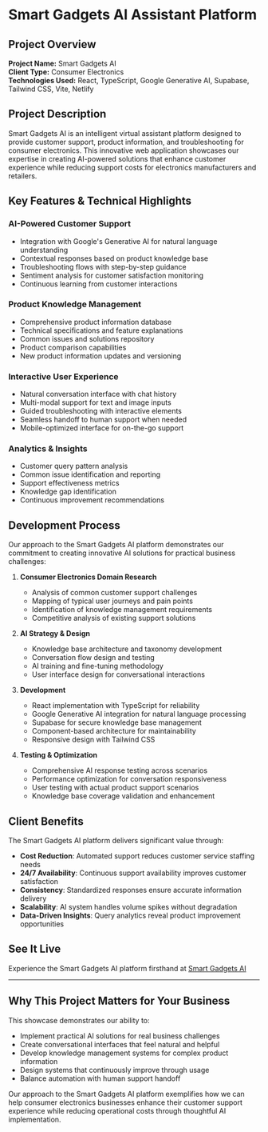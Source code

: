 # Smart Gadgets AI Assistant Platform

## Project Overview

**Project Name:** Smart Gadgets AI  
**Client Type:** Consumer Electronics  
**Technologies Used:** React, TypeScript, Google Generative AI, Supabase, Tailwind CSS, Vite, Netlify

## Project Description

Smart Gadgets AI is an intelligent virtual assistant platform designed to provide customer support, product information, and troubleshooting for consumer electronics. This innovative web application showcases our expertise in creating AI-powered solutions that enhance customer experience while reducing support costs for electronics manufacturers and retailers.

## Key Features & Technical Highlights

### AI-Powered Customer Support
- Integration with Google's Generative AI for natural language understanding
- Contextual responses based on product knowledge base
- Troubleshooting flows with step-by-step guidance
- Sentiment analysis for customer satisfaction monitoring
- Continuous learning from customer interactions

### Product Knowledge Management
- Comprehensive product information database
- Technical specifications and feature explanations
- Common issues and solutions repository
- Product comparison capabilities
- New product information updates and versioning

### Interactive User Experience
- Natural conversation interface with chat history
- Multi-modal support for text and image inputs
- Guided troubleshooting with interactive elements
- Seamless handoff to human support when needed
- Mobile-optimized interface for on-the-go support

### Analytics & Insights
- Customer query pattern analysis
- Common issue identification and reporting
- Support effectiveness metrics
- Knowledge gap identification
- Continuous improvement recommendations

## Development Process

Our approach to the Smart Gadgets AI platform demonstrates our commitment to creating innovative AI solutions for practical business challenges:

1. **Consumer Electronics Domain Research**
   - Analysis of common customer support challenges
   - Mapping of typical user journeys and pain points
   - Identification of knowledge management requirements
   - Competitive analysis of existing support solutions

2. **AI Strategy & Design**
   - Knowledge base architecture and taxonomy development
   - Conversation flow design and testing
   - AI training and fine-tuning methodology
   - User interface design for conversational interactions

3. **Development**
   - React implementation with TypeScript for reliability
   - Google Generative AI integration for natural language processing
   - Supabase for secure knowledge base management
   - Component-based architecture for maintainability
   - Responsive design with Tailwind CSS

4. **Testing & Optimization**
   - Comprehensive AI response testing across scenarios
   - Performance optimization for conversation responsiveness
   - User testing with actual product support scenarios
   - Knowledge base coverage validation and enhancement

## Client Benefits

The Smart Gadgets AI platform delivers significant value through:

- **Cost Reduction**: Automated support reduces customer service staffing needs
- **24/7 Availability**: Continuous support availability improves customer satisfaction
- **Consistency**: Standardized responses ensure accurate information delivery
- **Scalability**: AI system handles volume spikes without degradation
- **Data-Driven Insights**: Query analytics reveal product improvement opportunities

## See It Live

Experience the Smart Gadgets AI platform firsthand at [Smart Gadgets AI](https://smart-gadgets-ai.netlify.app/)

---

## Why This Project Matters for Your Business

This showcase demonstrates our ability to:
- Implement practical AI solutions for real business challenges
- Create conversational interfaces that feel natural and helpful
- Develop knowledge management systems for complex product information
- Design systems that continuously improve through usage
- Balance automation with human support handoff

Our approach to the Smart Gadgets AI platform exemplifies how we can help consumer electronics businesses enhance their customer support experience while reducing operational costs through thoughtful AI implementation.

